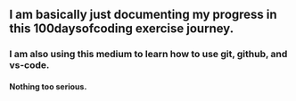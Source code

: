 ## I am basically just documenting my progress in this 100daysofcoding exercise journey.

### I am also using this medium to learn how to use git, github, and vs-code.

#### Nothing too serious.